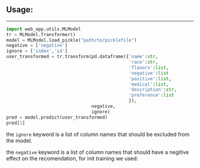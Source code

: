 ## Usage:

------------
```python
import web_app.utils.MLModel
tr = MLModel.Transformer()
model = MLModel.load_pickle("path/to/picklefile")
negative = ['negative']
ignore = ['index','id']
user_transformed = tr.transform(pd.dataframe({'name':str,
                                              'race':str,
                                              'flavors':list,
                                              'negative':list
                                              'positive':list,
                                              'medical':list,
                                              'description':str,
                                              'preference':list
                                              }),
                                negative,
                                ignore)
pred = model.predict(user_transformed)
pred[1]

```
<p>

the `ignore` keyword is a list of column names that should be excluded from the model.

the `negative` keyword is a list of column names that should have a negitive effect
on the recomendation, for init training we used:

</p>

